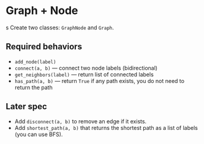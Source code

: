 # Graph + Node
s
Create two classes: `GraphNode` and `Graph`.

## Required behaviors

- `add_node(label)`
- `connect(a, b)` — connect two node labels (bidirectional)
- `get_neighbors(label)` — return list of connected labels
- `has_path(a, b)` — return `True` if any path exists, you do not need to return the path

## Later spec

- Add `disconnect(a, b)` to remove an edge if it exists.
- Add `shortest_path(a, b)` that returns the shortest path as a list of labels (you can use BFS).
